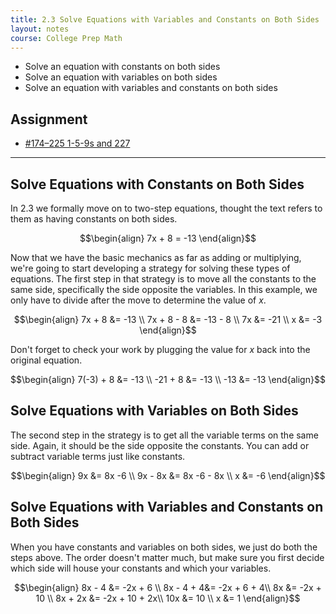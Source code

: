 ```yaml
---
title: 2.3 Solve Equations with Variables and Constants on Both Sides
layout: notes
course: College Prep Math
---
```


- Solve an equation with constants on both sides
- Solve an equation with variables on both sides
- Solve an equation with variables and constants on both sides

## Assignment

- [#174–225 1-5-9s and 227](https://openstax.org/books/elementary-algebra-2e/pages/2-3-solve-equations-with-variables-and-constants-on-both-sides#fs-id1168343059733)

---

## Solve Equations with Constants on Both Sides

In 2.3 we formally move on to two-step equations, thought the text refers to them as having constants on both sides.

$$\begin{align}
7x + 8 = -13
\end{align}$$

Now that we have the basic mechanics as far as adding or multiplying, we're going to start developing a strategy for solving these types of equations. The first step in that strategy is to move all the constants to the same side, specifically the side opposite the variables. In this example, we only have to divide after the move to determine the value of $x$.

$$\begin{align}
7x + 8 &= -13 \\
7x + 8 - 8 &= -13 - 8 \\
7x &= -21 \\
x &= -3
\end{align}$$

Don't forget to check your work by plugging the value for $x$ back into the original equation.

$$\begin{align}
7(-3) + 8 &= -13 \\
-21 + 8 &= -13 \\
-13 &= -13
\end{align}$$

## Solve Equations with Variables on Both Sides

The second step in the strategy is to get all the variable terms on the same side. Again, it should be the side opposite the constants. You can add or subtract variable terms just like constants.

$$\begin{align}
9x &= 8x -6 \\
9x - 8x &= 8x -6 - 8x \\
x &= -6
\end{align}$$

## Solve Equations with Variables and Constants on Both Sides

When you have constants and variables on both sides, we just do both the steps above. The order doesn't matter much, but make sure you first decide which side will house your constants and which your variables.

$$\begin{align}
8x - 4 &= -2x + 6 \\
8x - 4 + 4&= -2x + 6 + 4\\
8x &= -2x + 10 \\
8x + 2x &= -2x + 10 + 2x\\
10x &= 10 \\
x &= 1
\end{align}$$
